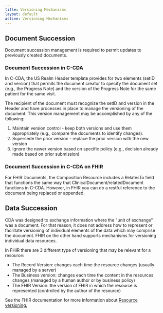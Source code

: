 ```yaml
---
title: Versioning Mechanisms
layout: default
active: Versioning Mechanisms
---
```


## Document Succession
Document succession management is required to permit updates to previously created documents. 

### Document Succession in C-CDA
In C-CDA, the US Realm Header template provides for two elements (setID and version) that permits the document creator to specify the document set (e.g., the Progress Note) and the version of the Progress Note for the same patient for the same visit. 

The recipient of the document must recognize the setID and version in the Header and have processes in place to manage the versioning of the document. This version management may be accomplished by any of the following:
1. Maintain version control - keep both versions and use them appropriately (e.g., compare the
documents to identify changes).
2. Supersede the prior version - replace the prior version with the new version
3. Ignore the newer version based on specific policy (e.g., decision already made based on prior
submission)

### Document Succession in C-CDA on FHIR
For FHIR Documents,  the Composition Resource includes a RelatesTo field that functions the same way that ClinicalDocument/relatedDocument functions in C-CDA.  However, in FHIR you can do a restful reference to the document being replaced or appended.

## Data Succession
CDA was designed to exchange information where the "unit of exchange" was a document. For that reason, it does not address how to represent or facilitate versioning of individual elements of the data which may comprise the document. FHIR on the other hand supports mechanisms for versioning individual data resources. 

In FHIR there are 3 different type of versioning that may be relevant for a resource:

* The Record Version: changes each time the resource changes (usually managed by a server)
* The Business version: changes each time the content in the resources changes (managed by a human author or by business policy)
* The FHIR Version: the version of FHIR in which the resource is represented (controlled by the author of the resource)

See the FHIR documentation for more information about <a href="http://hl7.org/FHIR/resource.html#metadata">Resource versioning.</a>


